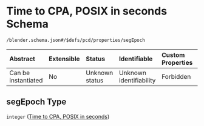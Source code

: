 # Time to CPA, POSIX in seconds Schema

```txt
/blender.schema.json#/$defs/pcd/properties/segEpoch
```



| Abstract            | Extensible | Status         | Identifiable            | Custom Properties | Additional Properties | Access Restrictions | Defined In                                                                              |
| :------------------ | :--------- | :------------- | :---------------------- | :---------------- | :-------------------- | :------------------ | :-------------------------------------------------------------------------------------- |
| Can be instantiated | No         | Unknown status | Unknown identifiability | Forbidden         | Allowed               | none                | [blender.schema.json\*](../../out/streaming/blender.schema.json "open original schema") |

## segEpoch Type

`integer` ([Time to CPA, POSIX in seconds](blender-defs-potential-conflict-detected-properties-time-to-cpa-posix-in-seconds.md))
